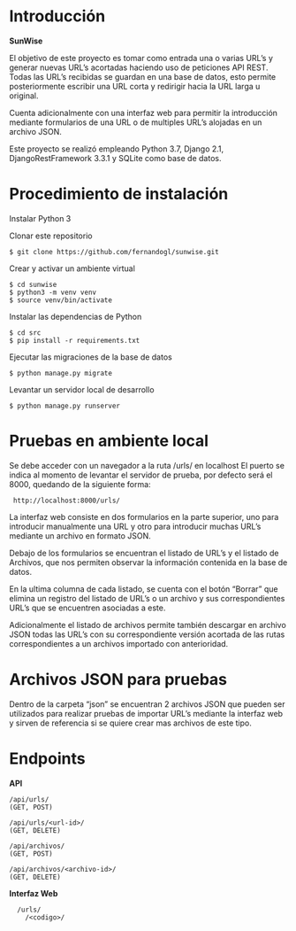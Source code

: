 # Introducción

**SunWise** 

El objetivo de este proyecto es tomar como entrada una o varias URL’s y generar nuevas URL’s acortadas haciendo uso de peticiones API REST. Todas las URL’s recibidas se guardan en una base de datos, esto permite posteriormente escribir una URL corta y redirigir hacia la URL larga u original.

Cuenta adicionalmente con una interfaz web para permitir la introducción mediante formularios de una URL o de multiples URL’s alojadas en un archivo JSON.

Este proyecto se realizó empleando Python 3.7, Django 2.1, DjangoRestFramework 3.3.1 y SQLite como base de datos.


# Procedimiento de instalación
Instalar Python 3

Clonar este repositorio 
```
$ git clone https://github.com/fernandogl/sunwise.git
```

Crear y activar un ambiente virtual
```
$ cd sunwise
$ python3 -m venv venv
$ source venv/bin/activate
```

Instalar las dependencias de Python
```
$ cd src
$ pip install -r requirements.txt 
```

Ejecutar las migraciones de la base de datos
```
$ python manage.py migrate
```

Levantar un servidor local de desarrollo
```
$ python manage.py runserver
```

# Pruebas en ambiente local
Se debe acceder con un navegador a la ruta /urls/ en localhost
El puerto se indica al momento de levantar el servidor de prueba, por defecto será el 8000, quedando de la siguiente forma:

```
 http://localhost:8000/urls/
```

La interfaz web consiste en dos formularios en la parte superior, uno para introducir manualmente una URL y otro para introducir muchas URL’s mediante un archivo en formato JSON.

Debajo de los formularios se encuentran el listado de URL’s y el listado de Archivos, que nos permiten observar la información contenida en la base de datos.

En la ultima columna de cada listado, se cuenta con el botón “Borrar” que elimina un registro del listado de URL’s o un archivo y sus correspondientes URL’s que se encuentren asociadas a este.

Adicionalmente el listado de archivos permite también descargar en archivo JSON todas las URL’s con su correspondiente versión acortada de las rutas correspondientes a un archivos importado con anterioridad.

# Archivos JSON para pruebas
Dentro de la carpeta “json” se encuentran 2 archivos JSON que pueden ser utilizados para realizar pruebas de importar URL’s mediante la interfaz web y sirven de referencia si se quiere crear mas archivos de este tipo.

# Endpoints

**API**
```
/api/urls/
(GET, POST)

/api/urls/<url-id>/
(GET, DELETE)

/api/archivos/
(GET, POST)

/api/archivos/<archivo-id>/
(GET, DELETE)
```

**Interfaz Web**
```
  /urls/
	/<codigo>/
```
